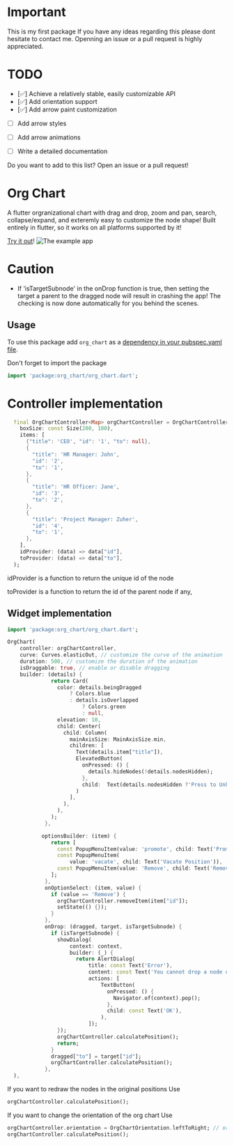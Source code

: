 # Important
This is my first package
If you have any ideas regarding this please dont hesitate to contact me.
Openning an issue or a pull request is highly appreciated.

# TODO
- [✅] Achieve a relatively stable, easily customizable API
- [✅] Add orientation support
- [✅] Add arrow paint customization
- [ ] Add arrow styles
- [ ] Add arrow animations
- [ ] Write a detailed documentation


Do you want to add to this list? Open an issue or a pull request!


# Org Chart
A flutter orgranizational chart with drag and drop, zoom and pan, search, collapse/expand, and exteremly easy to customize the node shape!
Built entirely in flutter, so it works on all platforms supported by it!

<!-- [![Watch the example](https://img.youtube.com/vi/8pxS-MwHh9w/sddefault.jpg)](https://youtu.be/8pxS-MwHh9w) -->
[Try it out](https://ahnaineh.github.io/)!
![The example app](https://github.com/ahnaineh/org_chart/blob/c9d1ed3f80b6a8ceb13f12e3255d3511ec68d865/Sequence%2001_5.gif?raw=True)
<!-- <video controls src="example.mp4" title="Title"></video> -->


# Caution

- If 'isTargetSubnode' in the onDrop function is true, then setting the target a parent to the dragged node will result in crashing the app! The checking is now done automatically for you behind the scenes.


## Usage
To use this package add `org_chart` as a [dependency in your pubspec.yaml file](https://flutter.dev/docs/development/packages-and-plugins/using-packages).

Don't forget to import the package
```dart
import 'package:org_chart/org_chart.dart';
```

# Controller implementation
```dart
  final OrgChartController<Map> orgChartController = OrgChartController<Map>(
    boxSize: const Size(200, 100),
    items: [
      {"title": 'CEO', "id": '1', "to": null},
      {
        "title": 'HR Manager: John',
        "id": '2',
        "to": '1',
      },
      {
        "title": 'HR Officer: Jane',
        "id": '3',
        "to": '2',
      },
      {
        "title": 'Project Manager: Zuher',
        "id": '4',
        "to": '1',
      },
    ],
    idProvider: (data) => data["id"],
    toProvider: (data) => data["to"],
  );

```
idProvider is a function to return the unique id of the node

toProvider is a function to return the id of the parent node if any, 

## Widget implementation
```dart
import 'package:org_chart/org_chart.dart';

OrgChart(
    controller: orgChartController,
    curve: Curves.elasticOut, // customize the curve of the animation
    duration: 500, // customize the duration of the animation
    isDraggable: true, // enable or disable dragging
    builder: (details) {
              return Card(
                color: details.beingDragged
                    ? Colors.blue
                    : details.isOverlapped
                        ? Colors.green
                        : null,
                elevation: 10,
                child: Center(
                  child: Column(
                    mainAxisSize: MainAxisSize.min,
                    children: [
                      Text(details.item["title"]),
                      ElevatedButton(
                        onPressed: () {
                          details.hideNodes(!details.nodesHidden);
                        },
                        child:  Text(details.nodesHidden ?'Press to Unhide' : 'Press to Hide'),
                      )
                    ],
                  ),
                ),
              );
            },

           optionsBuilder: (item) {
              return [
                const PopupMenuItem(value: 'promote', child: Text('Promote')),
                const PopupMenuItem(
                    value: 'vacate', child: Text('Vacate Position')),
                const PopupMenuItem(value: 'Remove', child: Text('Remove')),
              ];
            },
            onOptionSelect: (item, value) {
              if (value == 'Remove') {
                orgChartController.removeItem(item["id"]);
                setState(() {});
              }
            },
            onDrop: (dragged, target, isTargetSubnode) {
              if (isTargetSubnode) {
                showDialog(
                    context: context,
                    builder: (_) {
                      return AlertDialog(
                          title: const Text('Error'),
                          content: const Text('You cannot drop a node on a subnode'),
                          actions: [
                              TextButton(
                                onPressed: () {
                                  Navigator.of(context).pop();
                                },
                                child: const Text('OK'),
                              ),
                          ]);
                });
                orgChartController.calculatePosition();
                return;
              }
              dragged["to"] = target["id"];
              orgChartController.calculatePosition();
            },
  ),
```

If you want to redraw the nodes in the original positions
Use
```dart
orgChartController.calculatePosition();
```


If you want to change the orientation of the org chart
Use
```dart
orgChartController.orientation = OrgChartOrientation.leftToRight; // or OrgChartOrientation.topToBottom
orgChartController.calculatePosition();
```




